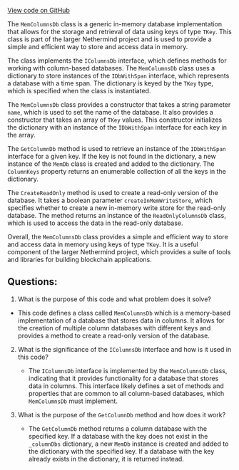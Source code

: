 [View code on GitHub](https://github.com/nethermindeth/nethermind/Nethermind.Db/MemColumnsDb.cs)

The `MemColumnsDb` class is a generic in-memory database implementation that allows for the storage and retrieval of data using keys of type `TKey`. This class is part of the larger Nethermind project and is used to provide a simple and efficient way to store and access data in memory.

The class implements the `IColumnsDb` interface, which defines methods for working with column-based databases. The `MemColumnsDb` class uses a dictionary to store instances of the `IDbWithSpan` interface, which represents a database with a time span. The dictionary is keyed by the `TKey` type, which is specified when the class is instantiated.

The `MemColumnsDb` class provides a constructor that takes a string parameter `name`, which is used to set the name of the database. It also provides a constructor that takes an array of `TKey` values. This constructor initializes the dictionary with an instance of the `IDbWithSpan` interface for each key in the array.

The `GetColumnDb` method is used to retrieve an instance of the `IDbWithSpan` interface for a given key. If the key is not found in the dictionary, a new instance of the `MemDb` class is created and added to the dictionary. The `ColumnKeys` property returns an enumerable collection of all the keys in the dictionary.

The `CreateReadOnly` method is used to create a read-only version of the database. It takes a boolean parameter `createInMemWriteStore`, which specifies whether to create a new in-memory write store for the read-only database. The method returns an instance of the `ReadOnlyColumnsDb` class, which is used to access the data in the read-only database.

Overall, the `MemColumnsDb` class provides a simple and efficient way to store and access data in memory using keys of type `TKey`. It is a useful component of the larger Nethermind project, which provides a suite of tools and libraries for building blockchain applications.
## Questions: 
 1. What is the purpose of this code and what problem does it solve?
   - This code defines a class called `MemColumnsDb` which is a memory-based implementation of a database that stores data in columns. It allows for the creation of multiple column databases with different keys and provides a method to create a read-only version of the database.

2. What is the significance of the `IColumnsDb` interface and how is it used in this code?
   - The `IColumnsDb` interface is implemented by the `MemColumnsDb` class, indicating that it provides functionality for a database that stores data in columns. This interface likely defines a set of methods and properties that are common to all column-based databases, which `MemColumnsDb` must implement.

3. What is the purpose of the `GetColumnDb` method and how does it work?
   - The `GetColumnDb` method returns a column database with the specified key. If a database with the key does not exist in the `_columnDbs` dictionary, a new `MemDb` instance is created and added to the dictionary with the specified key. If a database with the key already exists in the dictionary, it is returned instead.